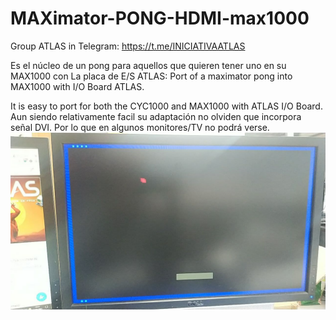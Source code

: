 # MAXimator-PONG-HDMI-max1000

Group ATLAS in Telegram: https://t.me/INICIATIVAATLAS

Es el núcleo de un pong para aquellos que quieren tener uno en su MAX1000 con La placa de E/S ATLAS:
Port of a maximator pong into MAX1000 with I/O Board ATLAS.

It is easy to port for both the CYC1000 and MAX1000 with ATLAS I/O Board.
Aun siendo relativamente facil su adaptación no olviden que incorpora señal DVI.
Por lo que en algunos monitores/TV no podrá verse.
![Port fron MAXIMATOR to MAX1000 using DVI](https://github.com/AtlasFPGA/MAXimator-PONG-HDMI-max1000/blob/main/SNAKEFPGA4FUN.jpg)
